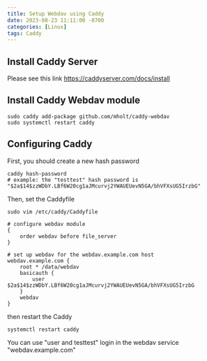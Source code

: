 ```yaml
---
title: Setup Webdav using Caddy
date: 2023-08-23 11:11:00 -0700
categories: [Linux]
tags: Caddy
---
```


## Install Caddy Server

Please see this link https://caddyserver.com/docs/install

## Install Caddy Webdav module

```shell
sudo caddy add-package github.com/mholt/caddy-webdav
sudo systemctl restart caddy
```

## Configuring Caddy

First, you should create a new hash password

```
caddy hash-password
# example: the "testtest" hash password is "$2a$14$zzWDbY.LBf6W20cg1aJMcurvj2YWAUEUevN5GA/bhVFXsUG5IrzbG"
```

Then, set the Caddyfile

```
sudo vim /etc/caddy/Caddyfile
```

```
# configure webdav module
{
    order webdav before file_server
}

# set up webdav for the webdav.example.com host
webdav.example.com {
    root * /data/webdav
    basicauth {
        user $2a$14$zzWDbY.LBf6W20cg1aJMcurvj2YWAUEUevN5GA/bhVFXsUG5IrzbG
    }
    webdav
}
```

then restart the Caddy

```
systemctl restart caddy
```

You can use "user and testtest" login in the webdav service "webdav.example.com"
